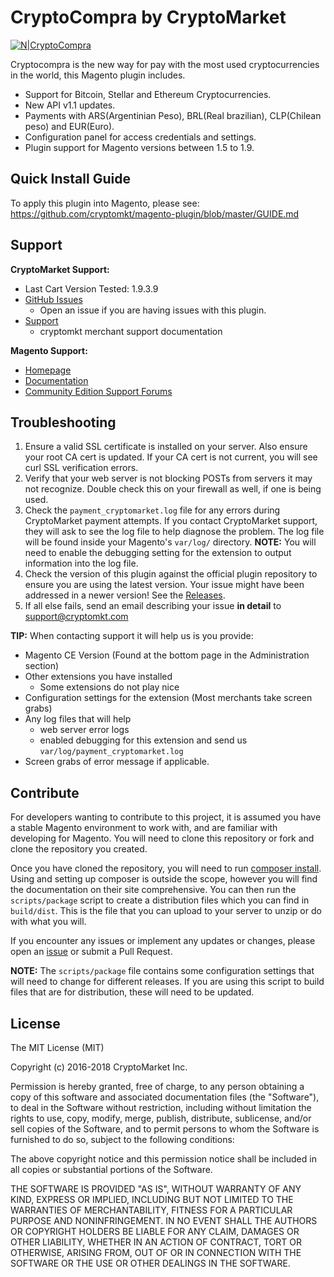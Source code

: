 # CryptoCompra by CryptoMarket

[![N|CryptoCompra](https://www.cryptocompra.com/img/logo.png)](https://www.cryptocompra.com/)

Cryptocompra is the new way for pay with the most used cryptocurrencies in the world, this Magento plugin includes.
  - Support for Bitcoin, Stellar and Ethereum Cryptocurrencies.
  - New API v1.1 updates.
  - Payments with ARS(Argentinian Peso), BRL(Real brazilian), CLP(Chilean peso) and EUR(Euro).
  - Configuration panel for access credentials and settings.
  - Plugin support for Magento versions between 1.5 to 1.9.

## Quick Install Guide

To apply this plugin into Magento, please see: https://github.com/cryptomkt/magento-plugin/blob/master/GUIDE.md
## Support

**CryptoMarket Support:**

* Last Cart Version Tested: 1.9.3.9
* [GitHub Issues](https://github.com/cryptomkt/magento-plugin/issues)
  * Open an issue if you are having issues with this plugin.
* [Support](https://soporte.cryptomkt.com/)
  * cryptomkt merchant support documentation

**Magento Support:**

* [Homepage](http://magento.com)
* [Documentation](http://docs.magentocommerce.com)
* [Community Edition Support Forums](https://www.magentocommerce.com/support/ce/)

## Troubleshooting

1. Ensure a valid SSL certificate is installed on your server. Also ensure your root CA cert is updated. If your CA cert is not current, you will see curl SSL verification errors.
2. Verify that your web server is not blocking POSTs from servers it may not recognize. Double check this on your firewall as well, if one is being used.
3. Check the `payment_cryptomarket.log` file for any errors during CryptoMarket payment attempts. If you contact CryptoMarket support, they will ask to see the log file to help diagnose the problem.  The log file will be found inside your Magento's `var/log/` directory. **NOTE:** You will need to enable the debugging setting for the extension to output information into the log file.
4. Check the version of this plugin against the official plugin repository to ensure you are using the latest version. Your issue might have been addressed in a newer version! See the [Releases](https://github.com/cryptomkt/magento-plugin/releases).
5. If all else fails, send an email describing your issue **in detail** to support@cryptomkt.com

**TIP:** When contacting support it will help us is you provide:

* Magento CE Version (Found at the bottom page in the Administration section)
* Other extensions you have installed
  * Some extensions do not play nice
* Configuration settings for the extension (Most merchants take screen grabs)
* Any log files that will help
  * web server error logs
  * enabled debugging for this extension and send us `var/log/payment_cryptomarket.log`
* Screen grabs of error message if applicable.


## Contribute

For developers wanting to contribute to this project, it is assumed you have a stable Magento environment to work with, and are familiar with developing for Magento. You will need to clone this repository or fork and clone the repository you created.

Once you have cloned the repository, you will need to run [composer install](https://getcomposer.org/doc/00-intro.md#using-composer). Using and setting up composer is outside the scope, however you will find the documentation on their site comprehensive.  You can then run the ``scripts/package`` script to create a distribution files which you can find in ``build/dist``. This is the file that you can upload to your server to unzip or do with what you will.

If you encounter any issues or implement any updates or changes, please open an [issue](https://github.com/cryptomkt/magento-plugin/issues) or submit a Pull Request.

**NOTE:** The ``scripts/package`` file contains some configuration settings that will need to change for different releases. If you are using this script to build files that are for distribution, these will need to be updated.


## License

The MIT License (MIT)

Copyright (c) 2016-2018 CryptoMarket Inc.

Permission is hereby granted, free of charge, to any person obtaining a copy of this software and associated documentation files (the "Software"), to deal in the Software without restriction, including without limitation the rights to use, copy, modify, merge, publish, distribute, sublicense, and/or sell copies of the Software, and to permit persons to whom the Software is furnished to do so, subject to the following conditions:

The above copyright notice and this permission notice shall be included in all copies or substantial portions of the Software.

THE SOFTWARE IS PROVIDED "AS IS", WITHOUT WARRANTY OF ANY KIND, EXPRESS OR IMPLIED, INCLUDING BUT NOT LIMITED TO THE WARRANTIES OF MERCHANTABILITY, FITNESS FOR A PARTICULAR PURPOSE AND NONINFRINGEMENT. IN NO EVENT SHALL THE AUTHORS OR COPYRIGHT HOLDERS BE LIABLE FOR ANY CLAIM, DAMAGES OR OTHER LIABILITY, WHETHER IN AN ACTION OF CONTRACT, TORT OR OTHERWISE, ARISING FROM, OUT OF OR IN CONNECTION WITH THE SOFTWARE OR THE USE OR OTHER DEALINGS IN THE SOFTWARE.
